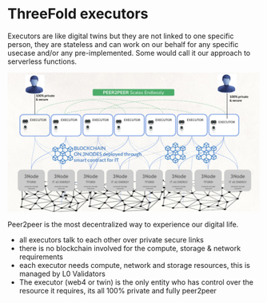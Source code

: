 
# ThreeFold executors

Executors are like digital twins but they are not linked to one specific person, they are stateless and can work on our behalf for any specific usecase and/or any pre-implemented. Some would call it our approach to serverless functions.

![](img/executor_arch1_.jpg)

Peer2peer is the most decentralized way to experience our digital life.

- all executors talk to each other over private secure links
- there is no blockchain involved for the compute, storage & network requirements
- each executor needs compute, network and storage resources, this is managed by L0 Validators
- The executor (web4 or twin) is the only entity who has control over the resource it requires, its all 100% private and fully peer2peer


<!-- {{#include executors_usecases.md}} -->